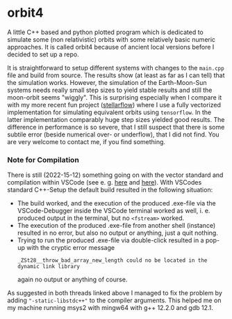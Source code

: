 # orbit4

A little C++ based and python plotted program which is dedicated to simulate some (non relativistic) orbits with some relatively basic numeric approaches. It is called orbit4 because of ancient local versions before I decided to set up a repo.

It is straightforward to setup different systems with changes to the `main.cpp` file and build from source. The results show (at least as far as I can tell) that the simulation works. However, the simulation of the Earth-Moon-Sun systems needs really small step sizes to yield stable results and still the moon-orbit seems "wiggly". This is surprising especially when I compare it with my more recent fun project ([stellarflow](https://github.com/JannisZeller/stellarflow)) where I use a fully vectorized implementation for simulating equivalent orbits using `tensorflow`. In the latter implementation comparably huge step sizes yielded good results. The difference in performance is so severe, that I still suspect that there is some subtile error (beside numerical over- or underflow), that I did not find. You are very welcome to contact me, if you find something.


### Note for Compilation
There is still (2022-15-12) something going on with the vector standard and compilation within VSCode (see e. g. [here](https://stackoverflow.com/q/72737601) and [here](https://stackoverflow.com/q/697738779)). With VSCodes standard C++-Setup the default build resulted in the following situation:
- The build worked, and the execution of the produced .exe-file via the VSCode-Debugger inside the VSCode terminal worked as well, i. e. produced output in the terminal, but no `<fstream>` worked.
- The execution of the produced .exe-file from another shell (instance) resulted in no error, but also no output or anything, just a quit nothing.
- Trying to run the produced .exe-file via double-click resulted in a pop-up with the cryptic error message 
    ```text
    _ZSt28__throw_bad_array_new_length could no be located in the dynamic link library
    ```
    again no output or anything of course.

As suggested in both threads linked above I managed to fix the problem by adding `"-static-libstdc++"` to the compiler arguments. This helped me on my machine running msys2 with mingw64 with g++ 12.2.0 and gdb 12.1.